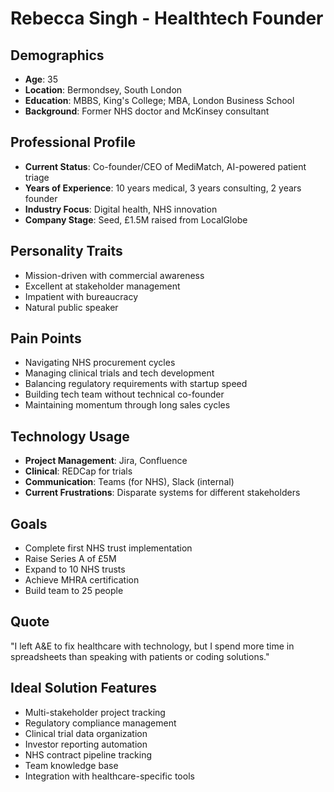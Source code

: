# Rebecca Singh - Healthtech Founder

## Demographics
- **Age**: 35
- **Location**: Bermondsey, South London
- **Education**: MBBS, King's College; MBA, London Business School
- **Background**: Former NHS doctor and McKinsey consultant

## Professional Profile
- **Current Status**: Co-founder/CEO of MediMatch, AI-powered patient triage
- **Years of Experience**: 10 years medical, 3 years consulting, 2 years founder
- **Industry Focus**: Digital health, NHS innovation
- **Company Stage**: Seed, £1.5M raised from LocalGlobe

## Personality Traits
- Mission-driven with commercial awareness
- Excellent at stakeholder management
- Impatient with bureaucracy
- Natural public speaker

## Pain Points
- Navigating NHS procurement cycles
- Managing clinical trials and tech development
- Balancing regulatory requirements with startup speed
- Building tech team without technical co-founder
- Maintaining momentum through long sales cycles

## Technology Usage
- **Project Management**: Jira, Confluence
- **Clinical**: REDCap for trials
- **Communication**: Teams (for NHS), Slack (internal)
- **Current Frustrations**: Disparate systems for different stakeholders

## Goals
- Complete first NHS trust implementation
- Raise Series A of £5M
- Expand to 10 NHS trusts
- Achieve MHRA certification
- Build team to 25 people

## Quote
"I left A&E to fix healthcare with technology, but I spend more time in spreadsheets than speaking with patients or coding solutions."

## Ideal Solution Features
- Multi-stakeholder project tracking
- Regulatory compliance management
- Clinical trial data organization
- Investor reporting automation
- NHS contract pipeline tracking
- Team knowledge base
- Integration with healthcare-specific tools